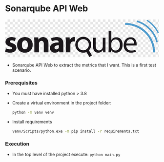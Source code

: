 # Sonarqube API Web
![sonar logo](png-transparent-sonarqube-hd-logo.png)

- Sonarqube API Web to extract the metrics that I want. This is a first test scenario.

### Prerequisites

- You must have installed python > 3.8
- Create a virtual environment in the project folder:

  ```bash
  python -m venv venv
  ```
- Install requirements

  ```bash
  venv/Scripts/python.exe -m pip install -r requirements.txt
  ```

### Execution

- In the top level of the project execute:
  `python main.py`

